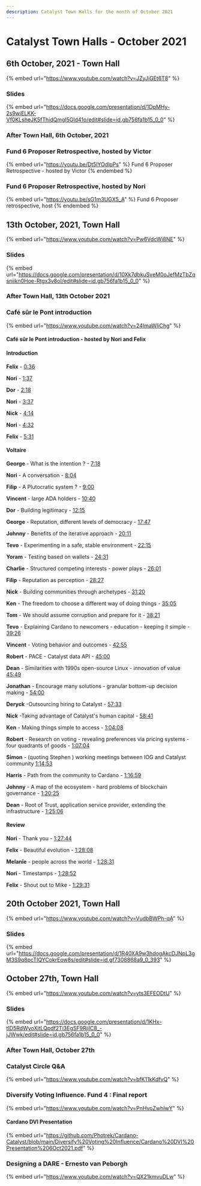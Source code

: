 ```yaml
---
description: Catalyst Town Halls for the month of October 2021
---
```


# Catalyst Town Halls - October 2021

## 6th October, 2021 - Town Hall

{% embed url="https://www.youtube.com/watch?v=JZyJiGEt6T8" %}

### Slides

{% embed url="https://docs.google.com/presentation/d/1DpMHy-2s9wiELKK-Vf0KLsheJK5fThidQmgI5Gld41o/edit#slide=id.gb756fa1b15_0_0" %}

### After Town Hall, 6th October, 2021

### Fund 6 Proposer Retrospective, hosted by Victor

{% embed url="https://youtu.be/Dt5lYOdlpPs" %}
Fund 6 Proposer Retrospective - hosted by Victor
{% endembed %}

### Fund 6 Proposer Retrospective, hosted by Nori

{% embed url="https://youtu.be/sG1m3UGX5_A" %}
Fund 6 Proposer retrospective, host
{% endembed %}

## 13th October, 2021, Town Hall

{% embed url="https://www.youtube.com/watch?v=Pw6VdcWi8NE" %}

### Slides

{% embed url="https://docs.google.com/presentation/d/10Xk7dbkuSveM0oJefMzTbZqsniikn0Hoe-Rtgx3v8oI/edit#slide=id.gb756fa1b15_0_0" %}

### After Town Hall, 13th October 2021

### Café sûr le Pont introduction

{% embed url="https://www.youtube.com/watch?v=24ImaWIiChg" %}

#### Café sûr le Pont introduction - hosted by Nori and Felix

#### **Introduction**&#x20;

**Felix** - [0:36](https://www.youtube.com/watch?v=24ImaWIiChg\&t=36s)&#x20;

**Nori** - [1:37](https://www.youtube.com/watch?v=24ImaWIiChg\&t=97s)&#x20;

**Dor** - [2:18](https://www.youtube.com/watch?v=24ImaWIiChg\&t=138s)&#x20;

**Nori** - [3:37](https://www.youtube.com/watch?v=24ImaWIiChg\&t=217s)&#x20;

**Nick** - [4:14](https://www.youtube.com/watch?v=24ImaWIiChg\&t=254s)&#x20;

**Nori** - [4:32](https://www.youtube.com/watch?v=24ImaWIiChg\&t=272s)&#x20;

**Felix** - [5:31](https://www.youtube.com/watch?v=24ImaWIiChg\&t=331s)&#x20;

#### Voltaire&#x20;

**George** - What is the intention ? - [7:18](https://www.youtube.com/watch?v=24ImaWIiChg\&t=438s)&#x20;

**Nori** - A conversation - [8:04](https://www.youtube.com/watch?v=24ImaWIiChg\&t=484s)&#x20;

**Filip** - A Plutocratic system ? - [9:00](https://www.youtube.com/watch?v=24ImaWIiChg\&t=540s)&#x20;

**Vincent** - large ADA holders - [10:40](https://www.youtube.com/watch?v=24ImaWIiChg\&t=640s)&#x20;

**Dor** - Building legitimacy - [12:15](https://www.youtube.com/watch?v=24ImaWIiChg\&t=735s)&#x20;

**George** - Reputation, different levels of democracy - [17:47](https://www.youtube.com/watch?v=24ImaWIiChg\&t=1067s)&#x20;

**Johnny** - Benefits of the iterative approach - [20:11](https://www.youtube.com/watch?v=24ImaWIiChg\&t=1211s)&#x20;

**Tevo** - Experimenting in a safe, stable environment - [22:15](https://www.youtube.com/watch?v=24ImaWIiChg\&t=1335s)&#x20;

**Yoram** - Testing based on wallets - [24:31](https://www.youtube.com/watch?v=24ImaWIiChg\&t=1471s)&#x20;

**Charlie** - Structured competing interests - power plays - [26:01](https://www.youtube.com/watch?v=24ImaWIiChg\&t=1561s)&#x20;

**Filip** - Reputation as perception - [28:27](https://www.youtube.com/watch?v=24ImaWIiChg\&t=1707s)&#x20;

**Nick** - Building communities through archetypes - [31:20](https://www.youtube.com/watch?v=24ImaWIiChg\&t=1880s)&#x20;

**Ken** - The freedom to choose a different way of doing things - [35:05](https://www.youtube.com/watch?v=24ImaWIiChg\&t=2105s)&#x20;

**Tom** - We should assume corruption and prepare for it - [38:21](https://www.youtube.com/watch?v=24ImaWIiChg\&t=2301s)&#x20;

**Tevo** - Explaining Cardano to newcomers - education - keeping it simple - [39:26](https://www.youtube.com/watch?v=24ImaWIiChg\&t=2366s)&#x20;

**Vincent** - Voting behavior and outcomes - [42:55](https://www.youtube.com/watch?v=24ImaWIiChg\&t=2575s)&#x20;

**Robert** - PACE - Catalyst data API - [45:00](https://www.youtube.com/watch?v=24ImaWIiChg\&t=2700s)&#x20;

**Dean** - Similarities with 1990s open-source Linux - innovation of value [45:49](https://www.youtube.com/watch?v=24ImaWIiChg\&t=2749s)&#x20;

**Jonathan** - Encourage many solutions - granular bottom-up decision making - [54:00](https://www.youtube.com/watch?v=24ImaWIiChg\&t=3240s)&#x20;

**Deryck** -Outsourcing hiring to Catalyst - [57:33](https://www.youtube.com/watch?v=24ImaWIiChg\&t=3453s)&#x20;

**Nick** -Taking advantage of Catalyst's human capital - [58:41](https://www.youtube.com/watch?v=24ImaWIiChg\&t=3521s)&#x20;

**Ken** - Making things simple to access - [1:04:08](https://www.youtube.com/watch?v=24ImaWIiChg\&t=3848s)&#x20;

**Robert** - Research on voting - revealing preferences via pricing systems - four quadrants of goods - [1:07:04](https://www.youtube.com/watch?v=24ImaWIiChg\&t=4024s)&#x20;

**Simon** - (quoting Stephen ) working meetings between IOG and Catalyst community [1:14:53](https://www.youtube.com/watch?v=24ImaWIiChg\&t=4493s)&#x20;

**Harris** - Path from the community to Cardano - [1:16:59](https://www.youtube.com/watch?v=24ImaWIiChg\&t=4619s)&#x20;

**Johnny** - A map of the ecosystem - hard problems of blockchain governance - [1:20:25](https://www.youtube.com/watch?v=24ImaWIiChg\&t=4825s)&#x20;

**Dean** - Root of Trust, application service provider, extending the infrastructure - [1:25:06](https://www.youtube.com/watch?v=24ImaWIiChg\&t=5106s)&#x20;

#### Review

**Nori** - Thank you - [1:27:44](https://www.youtube.com/watch?v=24ImaWIiChg\&t=5264s)

**Felix** - Beautiful evolution - [1:28:08](https://www.youtube.com/watch?v=24ImaWIiChg\&t=5288s)&#x20;

**Melanie** - people across the world - [1:28:31](https://www.youtube.com/watch?v=24ImaWIiChg\&t=5311s)&#x20;

**Nori** - Timestamps - [1:28:52](https://www.youtube.com/watch?v=24ImaWIiChg\&t=5332s)&#x20;

**Felix** - Shout out to Mike - [1:29:31](https://www.youtube.com/watch?v=24ImaWIiChg\&t=5371s)

## 20th October 2021, Town Hall

{% embed url="https://www.youtube.com/watch?v=VudbBWPh-qA" %}

### Slides

{% embed url="https://docs.google.com/presentation/d/1R40XA9w3hdogAkcDJNpL3gM3S9q8pcTIQYCokrEow8s/edit#slide=id.gf7308868a9_0_393" %}

## October 27th, Town Hall

{% embed url="https://www.youtube.com/watch?v=yts3EFEODtU" %}

### Slides

{% embed url="https://docs.google.com/presentation/d/1KHx-tID5RdWyoXitLQpdf2Ti3EgSF9RjilC8_-jJWwk/edit#slide=id.gb756fa1b15_0_0" %}

### After Town Hall, October 27th

### Catalyst Circle Q\&A

{% embed url="https://www.youtube.com/watch?v=bfK11kKdfvQ" %}

### Diversify Voting Influence. Fund 4 : Final report

{% embed url="https://www.youtube.com/watch?v=PnHvoZwhIwY" %}

#### **Cardano DVI Presentation** <a href="#blob-path" id="blob-path"></a>

{% embed url="https://github.com/Photrek/Cardano-Catalyst/blob/main/Diversify%20Voting%20Influence/Cardano%20DVI%20Presentation%206Oct2021.pdf" %}

### Designing a DARE - Ernesto van Peborgh

{% embed url="https://www.youtube.com/watch?v=QX21kmvuDLw" %}
